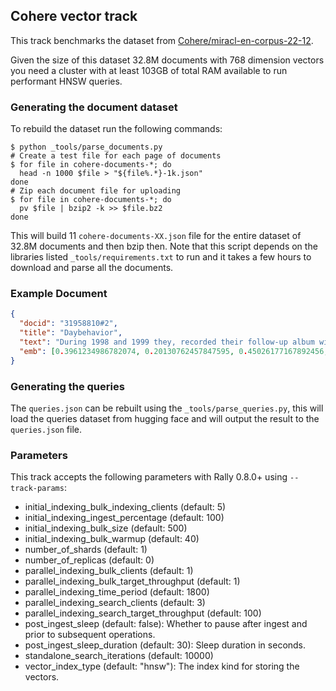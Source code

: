 ## Cohere vector track

This track benchmarks the dataset from [Cohere/miracl-en-corpus-22-12](https://huggingface.co/datasets/Cohere/miracl-en-corpus-22-12).

Given the size of this dataset 32.8M documents with 768 dimension vectors you
need a cluster with at least 103GB of total RAM available to run performant HNSW queries.

### Generating the document dataset

To rebuild the dataset run the following commands:

```shell
$ python _tools/parse_documents.py
# Create a test file for each page of documents
$ for file in cohere-documents-*; do
  head -n 1000 $file > "${file%.*}-1k.json"
done
# Zip each document file for uploading
$ for file in cohere-documents-*; do
  pv $file | bzip2 -k >> $file.bz2
done
```

This will build 11 `cohere-documents-XX.json` file for the entire dataset of 32.8M documents and then bzip then. Note that this script depends on the libraries listed `_tools/requirements.txt` to run and it takes a few hours to download and parse all the documents.
### Example Document

```json
{
  "docid": "31958810#2",
  "title": "Daybehavior",
  "text": "During 1998 and 1999 they, recorded their follow-up album with Kevin Petri, engineer on Massive Attack's debut album \"Blue Lines\" (1991). NONS, dealing with financial problems, went into bankruptcy 99 and the album was locked from being released. The band in despair decided to take a break and Arell moved to Thailand.",
  "emb": [0.3961234986782074, 0.20130762457847595, 0.45026177167892456, ...]
}
```

### Generating the queries

The `queries.json` can be rebuilt using the `_tools/parse_queries.py`, this will load the queries dataset from hugging face and will output the result to the `queries.json` file.

### Parameters

This track accepts the following parameters with Rally 0.8.0+ using `--track-params`:

 - initial_indexing_bulk_indexing_clients (default: 5)
 - initial_indexing_ingest_percentage (default: 100)
 - initial_indexing_bulk_size (default: 500)
 - initial_indexing_bulk_warmup (default: 40)
 - number_of_shards (default: 1)
 - number_of_replicas (default: 0)
 - parallel_indexing_bulk_clients (default: 1)
 - parallel_indexing_bulk_target_throughput (default: 1)
 - parallel_indexing_time_period (default: 1800)
 - parallel_indexing_search_clients (default: 3)
 - parallel_indexing_search_target_throughput (default: 100)
 - post_ingest_sleep (default: false): Whether to pause after ingest and prior to subsequent operations.
 - post_ingest_sleep_duration (default: 30): Sleep duration in seconds.
 - standalone_search_iterations (default: 10000)
 - vector_index_type (default: "hnsw"): The index kind for storing the vectors.
